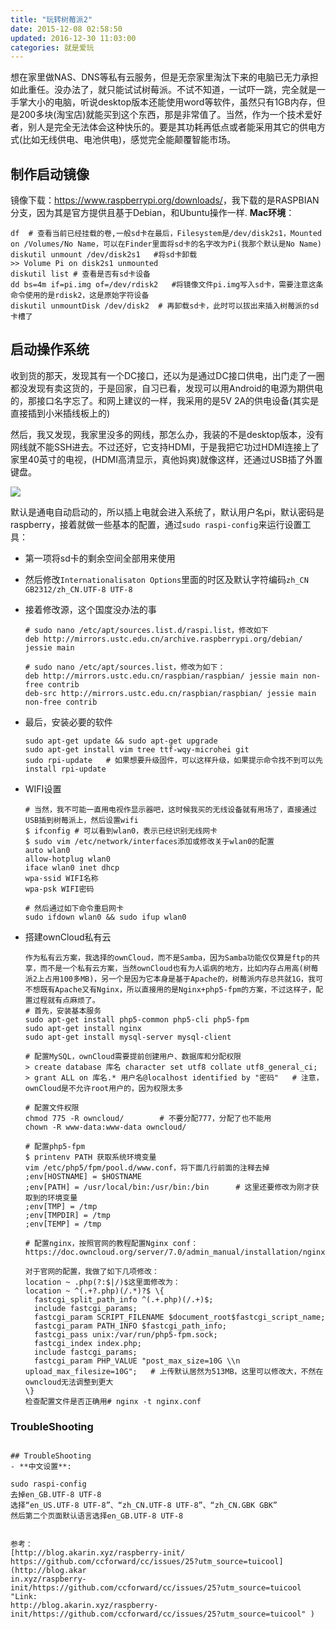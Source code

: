 ```yaml
---
title: "玩转树莓派2"
date: 2015-12-08 02:58:50
updated: 2016-12-30 11:03:00
categories: 就是爱玩
---
```

想在家里做NAS、DNS等私有云服务，但是无奈家里淘汰下来的电脑已无力承担如此重任。没办法了，就只能试试树莓派。不试不知道，一试吓一跳，完全就是一手掌大小的电脑，听说desktop版本还能使用word等软件，虽然只有1GB内存，但是200多块(淘宝店)就能买到这个东西，那是非常值了。当然，作为一个技术爱好者，别人是完全无法体会这种快乐的。要是其功耗再低点或者能采用其它的供电方式(比如无线供电、电池供电)，感觉完全能颠覆智能市场。  

## **制作启动镜像**

镜像下载：<https://www.raspberrypi.org/downloads/>，我下载的是RASPBIAN分支，因为其是官方提供且基于Debian，和Ubuntu操作一样.
**Mac环境**：  
```shell
df  # 查看当前已经挂载的卷,一般sd卡在最后，Filesystem是/dev/disk2s1，Mounted on /Volumes/No Name，可以在Finder里面将sd卡的名字改为Pi(我那个默认是No Name)
diskutil unmount /dev/disk2s1   #将sd卡卸载
>> Volume Pi on disk2s1 unmounted
diskutil list # 查看是否有sd卡设备
dd bs=4m if=pi.img of=/dev/rdisk2   #将镜像文件pi.img写入sd卡，需要注意这条命令使用的是rdisk2，这是原始字符设备
diskutil unmountDisk /dev/disk2  # 再卸载sd卡，此时可以拔出来插入树莓派的sd卡槽了  
```

## **启动操作系统**

收到货的那天，发现其有一个DC接口，还以为是通过DC接口供电，出门走了一圈都没发现有卖这货的，于是回家，自习已看，发现可以用Android的电源为期供电的，那接口名字忘了。和网上建议的一样，我采用的是5V 2A的供电设备(其实是直接插到小米插线板上的)  

然后，我又发现，我家里没多的网线，那怎么办，我装的不是desktop版本，没有网线就不能SSH进去。不过还好，它支持HDMI，于是我把它功过HDMI连接上了家里40英寸的电视，(HDMI高清显示，真他妈爽)就像这样，还通过USB插了外置键盘。  

![](http://7xnc86.com1.z0.glb.clouddn.com/raspberrypi_1.jpg)  

默认是通电自动启动的，所以插上电就会进入系统了，默认用户名pi，默认密码是raspberry，接着就做一些基本的配置，通过`sudo raspi-config`来运行设置工具：

- 第一项将sd卡的剩余空间全部用来使用

- 然后修改`Internationalisaton Options`里面的时区及默认字符编码`zh_CN GB2312/zh_CN.UTF-8 UTF-8`

- 接着修改源，这个国度没办法的事  

  ```shell
  # sudo nano /etc/apt/sources.list.d/raspi.list，修改如下
  deb http://mirrors.ustc.edu.cn/archive.raspberrypi.org/debian/ jessie main

  # sudo nano /etc/apt/sources.list，修改为如下：
  deb http://mirrors.ustc.edu.cn/raspbian/raspbian/ jessie main non-free contrib  
  deb-src http://mirrors.ustc.edu.cn/raspbian/raspbian/ jessie main non-free contrib
  ```


- 最后，安装必要的软件
  ```	shell
  sudo apt-get update && sudo apt-get upgrade 
  sudo apt-get install vim tree ttf-wqy-microhei git
  sudo rpi-update	# 如果想要升级固件，可以这样升级，如果提示命令找不到可以先install rpi-update
  ```

- WIFI设置

  ```shell
  # 当然，我不可能一直用电视作显示器吧，这时候我买的无线设备就有用场了，直接通过USB插到树莓派上，然后设置wifi  
  $ ifconfig # 可以看到wlan0，表示已经识别无线网卡
  $ sudo vim /etc/network/interfaces添加或修改关于wlan0的配置
  auto wlan0
  allow-hotplug wlan0
  iface wlan0 inet dhcp
  wpa-ssid WIFI名称
  wpa-psk WIFI密码

  # 然后通过如下命令重启网卡
  sudo ifdown wlan0 && sudo ifup wlan0
  ```

- 搭建ownCloud私有云

  ```shell
  作为私有云方案，我选择的ownCloud，而不是Samba，因为Samba功能仅仅算是ftp的共享，而不是一个私有云方案，当然ownCloud也有为人诟病的地方，比如内存占用高(树莓派2上占用100多MB)，另一个是因为它本身是基于Apache的，树莓派内存总共就1G，我可不想既有Apache又有Nginx，所以直接用的是Nginx+php5-fpm的方案，不过这样子，配置过程就有点麻烦了。  
  # 首先，安装基本服务
  sudo apt-get install php5-common php5-cli php5-fpm
  sudo apt-get install nginx
  sudo apt-get install mysql-server mysql-client

  # 配置MySQL，ownCloud需要提前创建用户、数据库和分配权限
  > create database 库名 character set utf8 collate utf8_general_ci;  
  > grant ALL on 库名.* 用户名@localhost identified by "密码"   # 注意，ownCloud是不允许root用户的，因为权限太多

  # 配置文件权限
  chmod 775 -R owncloud/        # 不要分配777，分配了也不能用
  chown -R www-data:www-data owncloud/

  # 配置php5-fpm
  $ printenv PATH 获取系统环境变量
  vim /etc/php5/fpm/pool.d/www.conf，将下面几行前面的注释去掉
  ;env[HOSTNAME] = $HOSTNAME  
  ;env[PATH] = /usr/local/bin:/usr/bin:/bin      # 这里还要修改为刚才获取到的环境变量  
  ;env[TMP] = /tmp  
  ;env[TMPDIR] = /tmp  
  ;env[TEMP] = /tmp

  # 配置nginx，按照官网的教程配置Nginx conf：https://doc.owncloud.org/server/7.0/admin_manual/installation/nginx_configuration.html

  对于官网的配置，我做了如下几项修改：
  location ~ .php(?:$|/)$这里面修改为：
  location ~ ^(.+?.php)(/.*)?$ \{  
    fastcgi_split_path_info ^(.+.php)(/.+)$;  
    include fastcgi_params;  
    fastcgi_param SCRIPT_FILENAME $document_root$fastcgi_script_name;  
    fastcgi_param PATH_INFO $fastcgi_path_info;  
    fastcgi_pass unix:/var/run/php5-fpm.sock;  
    fastcgi_index index.php;  
    include fastcgi_params;  
    fastcgi_param PHP_VALUE "post_max_size=10G \\n upload_max_filesize=10G";   # 上传默认居然为513MB，这里可以修改大，不然在owncloud无法调整到更大  
  \}
  检查配置文件是否正确用# nginx -t nginx.conf  
  ```


### TroubleShooting

```

## TroubleShooting
- **中文设置**:

```
    sudo raspi-config
    去掉en_GB.UTF-8 UTF-8
    选择“en_US.UTF-8 UTF-8”、“zh_CN.UTF-8 UTF-8”、“zh_CN.GBK GBK”
    然后第二个页面默认语言选择en_GB.UTF-8 UTF-8
```

参考：  
[http://blog.akarin.xyz/raspberry-init/  
https://github.com/ccforward/cc/issues/25?utm_source=tuicool](http://blog.akar
in.xyz/raspberry-
init/https://github.com/ccforward/cc/issues/25?utm_source=tuicool "Link:
http://blog.akarin.xyz/raspberry-
init/https://github.com/ccforward/cc/issues/25?utm_source=tuicool" )  

```